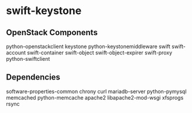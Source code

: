 # swift-keystone

OpenStack Components
--------------------
python-openstackclient
keystone
python-keystonemiddleware
swift
swift-account
swift-container
swift-object
swift-object-expirer
swift-proxy
python-swiftclient


Dependencies
------------
software-properties-common
chrony
curl
mariadb-server
python-pymysql
memcached
python-memcache
apache2
libapache2-mod-wsgi
xfsprogs
rsync


